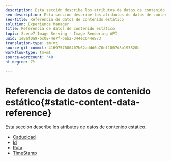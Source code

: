 ```yaml
---
description: Esta sección describe los atributos de datos de contenido estático.
seo-description: Esta sección describe los atributos de datos de contenido estático.
seo-title: Referencia de datos de contenido estático
solution: Experience Manager
title: Referencia de datos de contenido estático
topic: Scene7 Image Serving - Image Rendering API
uuid: 1e8af0a9-bc08-4e7f-bab2-344ec644e873
translation-type: tm+mt
source-git-commit: 4169757880407b62addd0a70ef1807d8b195820b
workflow-type: tm+mt
source-wordcount: '40'
ht-degree: 7%

---
```



# Referencia de datos de contenido estático{#static-content-data-reference}

Esta sección describe los atributos de datos de contenido estático.

* [Caducidad](r-expiration-static.md)
* [Id](r-id-static.md)
* [Ruta](r-path-static.md)
* [TimeStamp](r-timestamp-static.md)
